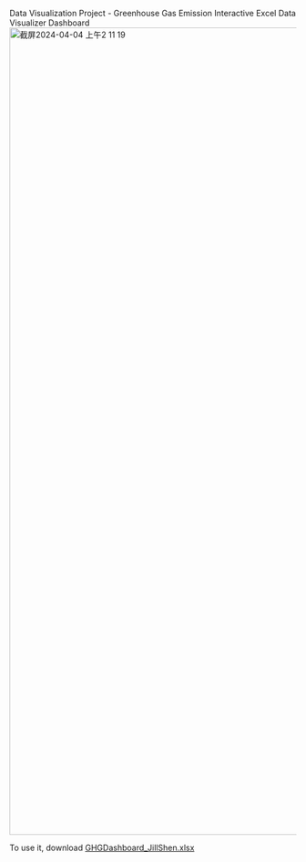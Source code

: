 Data Visualization Project - Greenhouse Gas Emission Interactive Excel Data Visualizer Dashboard
<img width="1419" alt="截屏2024-04-04 上午2 11 19" src="https://github.com/jill110/gas_project/assets/161084246/6da623bf-b9a9-42d3-99a2-675f0b143720">

To use it, download [GHGDashboard_JillShen.xlsx ](https://github.com/jill110/gas_project/blob/main/GHGDashboard_JillShen.xlsx) 
